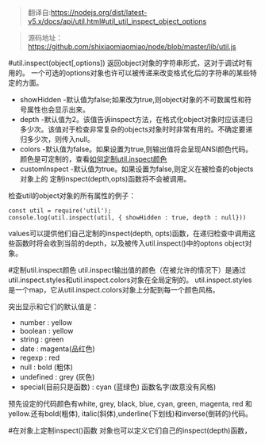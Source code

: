 > 翻译自:https://nodejs.org/dist/latest-v5.x/docs/api/util.html#util_util_inspect_object_options

> 源码地址：https://github.com/shixiaomiaomiao/node/blob/master/lib/util.js

#util.inspect(object[,options])
返回object对象的字符串形式，这对于调试时有用的。
一个可选的options对象也许可以被传递来改变格式化后的字符串的某些特定的方面。
- showHidden -默认值为false;如果改为true,则object对象的不可数属性和符号属性也会显示出来。
- depth -默认值为2。该值告诉inspect方法，在格式化object对象时应该递归多少次。该值对于检查非常复杂的objects对象时时非常有用的。不确定要递归多少次，则传入null。
- colors -默认值为false。如果设置为true,则输出值将会呈现ANSI颜色代码。颜色是可定制的，查看[如何定制util.inspect颜色](#customizing)
- customInspect -默认值为true。如果设置为false,则定义在被检查的objects对象上的 定制inspect(depth,opts)函数将不会被调用。

检查util的object对象的所有属性的例子：

    const util = require('util');
    console.log(util.inspect(util, { showHidden : true, depth : null}))

values可以提供他们自己定制的inspect(depth, opts)函数，在递归检查中调用这些函数时将会收到当前的depth，以及被传入util.inspect()中的optons object对象。

<a href = '#customizing' id = 'customizing'></a>
#定制util.inspect颜色
util.inspect输出值的颜色（在被允许的情况下）是通过util.inspect.styles和util.inspect.colors对象在全局定制的。
util.inspect.styles是一个map，它从util.inspect.colors对象上分配到每一个颜色风格。

突出显示和它们的默认值是：
- number : yellow
- boolean : yellow
- string : green
- date : magenta(品红色)
- regexp : red
- null : bold (粗体)
- undefined : grey (灰色)
- special(目前只是函数) : cyan (蓝绿色) 函数名字(故意没有风格)

预先设定的代码颜色有white, grey, black, blue, cyan, green, magenta, red 和yellow.还有bold(粗体), italic(斜体),underline(下划线)和inverse(倒转的)代码。

#在对象上定制inspect()函数
对象也可以定义它们自己的inspect(depth)函数，
